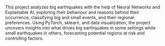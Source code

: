 This project analyzes big earthquakes with the help of Neural Networks and Explainable AI, exploring their behaviour and reasons behind their occurrence, classifying big and small events, and their regional preferences. Using PyTorch, sklearn, and data visualization, the project uncovers insights into what drives big earthquakes in some settings while small earthquakes in others, forecasting potential regions at risk and controlling factors.
